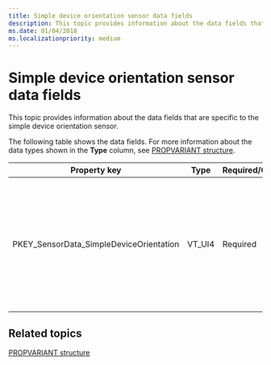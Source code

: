 ```yaml
---
title: Simple device orientation sensor data fields
description: This topic provides information about the data fields that are specific to the simple device orientation sensor.
ms.date: 01/04/2018
ms.localizationpriority: medium
---
```


# Simple device orientation sensor data fields


This topic provides information about the data fields that are specific to the simple device orientation sensor.

The following table shows the data fields. For more information about the data types shown in the **Type** column, see [PROPVARIANT structure](/windows/win32/api/propidlbase/ns-propidlbase-propvariant).


|Property key|Type|Required/Optional|Description|
|--|--|--|--|
|PKEY_SensorData_SimpleDeviceOrientation|VT_UI4|Required|The orientation of the device. For example, whether or not the device is Portrait Up/Down, Landscape Left/Right etc.|

 

## Related topics


[PROPVARIANT structure](/windows/win32/api/propidlbase/ns-propidlbase-propvariant)

 

